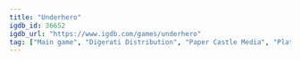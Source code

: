```yaml
---
title: "Underhero"
igdb_id: 36652
igdb_url: "https://www.igdb.com/games/underhero"
tag: ["Main game", "Digerati Distribution", "Paper Castle Media", "Platform", "Role-playing (RPG)", "Adventure", "Indie", "Single player", "Side view", "Action", "Fantasy", "Mystery"]
---
```

